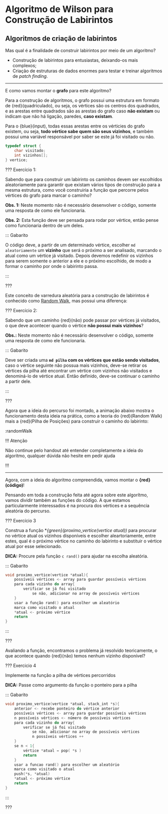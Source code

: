 Algoritmo de Wilson para Construção de Labirintos
======

Algoritmos de criação de labirintos
---------

Mas qual é a finalidade de construir labirintos por meio de um algoritmo?

* Construção de labirintos para entusiastas, deixando-os mais complexos;
* Criação de estruturas de dados enormes para testar e treinar algoritmos de *patch finding*.

----------------------------------------------------------------------------

E como vamos montar o **grafo** para este algoritmo?

Para a construção de algoritmos, o grafo possui uma estrutura em formato de {red}(quadriculado), ou seja, os vértices são os centros dos quadrados, e as arestas entre quadrados são as arestas do grafo caso **não existam** ou indicam que não há ligação, paredes, **caso existam**.

Para o {blue}(input), todas essas arestas entre os vérticies do grafo existem, ou seja, **todo vértice sabe quem são seus vizinhos**, e também possui uma variável responsável por saber se este já foi visitado ou não.

``` c
typedef struct {
    char visitado;
    int vizinhos[];
} vertice;
```

??? Exercício 1:

Sabendo que para construir um labirinto os caminhos devem ser escolhidos aleatoriamente para garantir que existam vários tipos de construção para a mesma estrutura, como você construiria a função que percorre pelos vértices do grafo para marcar o caminho?

**Obs. 1:** Neste momento não é necessário desenvolver o código, somente uma resposta de como ele funcionaria.

**Obs. 2:** Esta função deve ser pensada para rodar por vértice, então pense como funcionaria dentro de um deles.

::: Gabarito

O código deve, a partir de um determinado vértice, escolher `md aleatoriamente` um **vizinho** que será o próximo a ser analisado, marcando o atual como um vértice já visitado. Depois devemos redefinir os vizinhos para serem somente o anterior a ele e o próximo escolhido, de modo a formar o caminho por onde o labirinto passa.

:::

???

Este conceito de varredura aleatória para a construção de labirintos é conhecido como [Random Walk](https://en.wikipedia.org/wiki/Random_walk), mas possui uma diferença:

??? Exercício 2:

Sabendo que um caminho {red}(não) pode passar por vértices já visitados, o que deve acontecer quando o vértice **não possui mais vizinhos**?

**Obs.:** Neste momento não é necessário desenvolver o código, somente uma resposta de como ele funcionaria.

::: Gabarito

Deve ser criada uma **`md pilha` com os vértices que estão sendo visitados**, caso o vértice seguinte não possua mais vizinhos, deve-se retirar os vértices da pilha até encontrar um vértice com vizinhos não visitados e denominá-lo de vértice atual. Então definido, deve-se continuar o caminho a partir dele.

:::

???

Agora que a ideia do percurso foi montado, a animação abaixo mostra o funcionamento desta ideia na prática, como a teoria do {red}(Random Walk) mais a {red}(Pilha de Posições) para construir o caminho do labirinto:

:randomWalk

!!! Atenção

Não continue pelo handout até entender completamente a ideia do algoritmo, qualquer dúvida não hesite em pedir ajuda

!!!

----------------------------------------------------------------------------

Agora, com a ideia do algoritmo compreendida, vamos montar o **{red}(código)**!

Pensando em toda a construção feita até agora sobre este algorítmo, vamos dividir também as funções do código. A que estamos particularmente interessados é na procura dos vértices e a sequência aleatória do percurso.

??? Exercício 3

Construa a função **{green}(proximo_vertice(vertice *atual))** para procurar no vértice atual os vizinhos disponíveis e escolher aleartoriamente, entre estes, qual é o próximo vértice no caminho do labirinto e substituir o vértice atual por esse selecionado.

**DICA:** Procure pela função ```c rand()``` para ajudar na escolha aleatória.

::: Gabarito

```c
void proximo_vertice(vertice *atual){
    possíveis vértices <- array para guardar possíveis vértices
    para cada vizinho do array{
        verificar se já foi visitado
            se não, adicionar no array de possíveis vértices
    }
    usar a função rand() para escolher um aleatório
    marca como visitado o atual
    *atual <- próximo vértice
    return
}
```
:::

???

Avaliando a função, encontramos o problema já resolvido teoricamente, o que acontece quando {red}(não) temos nenhum vizinho disponível?

??? Exercicio 4

Implemente na função a pilha de vértices percorridos

**DICA:** Passe como argumento da função o ponteiro para a pilha

::: Gabarito

```c
void proximo_vertice(vertice *atual, stack_int *s){
    anterior <- recebe ponteiro do vértice anterior
    possíveis vértices <- array para guardar possíveis vértices
    n possíveis vértices <- número de possíveis vértices
    para cada vizinho do array{
        verificar se já foi visitado
            se não, adicionar no array de possíveis vértices
            n possíveis vértices ++
    }
    se n < 1{
        vértice *atual = pop( *s )
        return
    }
    usar a funcao rand() para escolher um aleatório
    marca como visitado o atual
    push(*s, *atual)
    *atual <- próximo vértice
    return
}
```

:::

???
